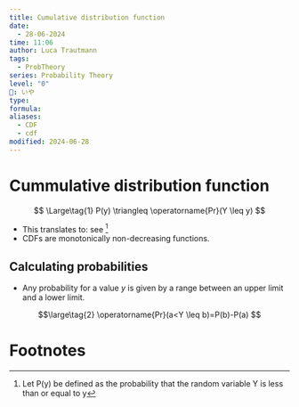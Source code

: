 ```yaml
---
title: Cumulative distribution function
date:
  - 28-06-2024
time: 11:06
author: Luca Trautmann
tags:
  - ProbTheory
series: Probability Theory
level: "0"
🍙: いや
type: 
formula: 
aliases:
  - CDF
  - cdf
modified: 2024-06-28
---
```

# Cummulative distribution function

$$ \Large\tag{1}
P(y) \triangleq \operatorname{Pr}(Y \leq y)
$$

- This translates to: see [^1]
- CDFs are monotonically non-decreasing functions. 

## Calculating probabilities
- Any probability for a value $y$ is given by a range between an upper limit and a lower limit.

$$\large\tag{2}
\operatorname{Pr}(a<Y \leq b)=P(b)-P(a)
$$



# Footnotes

[^1]: Let P(y) be defined as the probability that the random variable Y is less than or equal to y